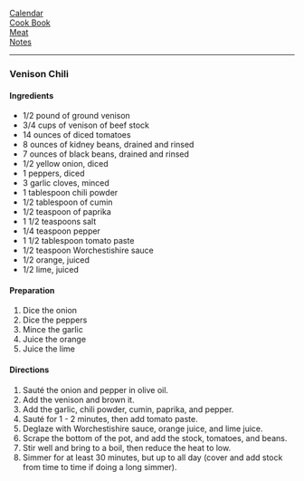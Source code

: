 [Calendar](https://github.com/vmsmith/EDT/blob/master/calendar.md)     
[Cook Book](https://github.com/vmsmith/CookBook/blob/master/README.md)     
[Meat](https://github.com/vmsmith/CookBook/blob/master/meat.md)     
[Notes](https://github.com/vmsmith/CookBook/blob/master/notes.md)    

-----    

### Venison Chili   

#### Ingredients    
* 1/2 pound of ground venison    
* 3/4 cups of venison of beef stock    
* 14 ounces of diced tomatoes     
* 8 ounces of kidney beans, drained and rinsed    
* 7 ounces of black beans, drained and rinsed     
* 1/2 yellow onion, diced     
* 1 peppers, diced     
* 3 garlic cloves, minced     
* 1 tablespoon chili powder    
* 1/2 tablespoon of cumin
* 1/2 teaspoon of paprika
* 1 1/2 teaspoons salt
* 1/4 teaspoon pepper
* 1 1/2 tablespoon tomato paste
* 1/2 teaspoon Worchestishire sauce   
* 1/2 orange, juiced
* 1/2 lime, juiced    

#### Preparation    
1. Dice the onion
2. Dice the peppers
3. Mince the garlic
4. Juice the orange
5. Juice the lime    

#### Directions    
1. Sauté the onion and pepper in olive oil.
2. Add the venison and brown it.
3. Add the garlic, chili powder, cumin, paprika, and pepper.
4. Sauté for 1 - 2 minutes, then add tomato paste.
5. Deglaze with Worchestishire sauce, orange juice, and lime juice.
6. Scrape the bottom of the pot, and add the stock, tomatoes, and beans.
7. Stir well and bring to a boil, then reduce the heat to low.
8. Simmer for at least 30 minutes, but up to all day (cover and add stock from time to time if doing a long simmer).   
